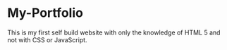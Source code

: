 # My-Portfolio
This is my first self build website with only the knowledge of HTML 5 and not with CSS or JavaScript.
